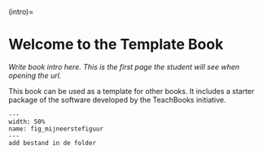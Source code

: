 (intro)=
# Welcome to the Template Book

_Write book intro here. This is the first page the student will see when opening the url._

This book can be used as a template for other books. It includes a starter package of the software developed by the TeachBooks initiative.

``` {figure} figures/NATWEG_gamification_2024-25.jpg
---
width: 50%
name: fig_mijneerstefiguur
---
add bestand in de folder
```
